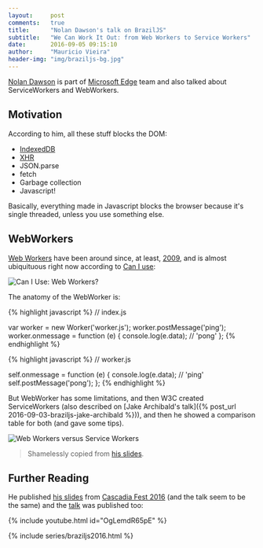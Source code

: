 ```yaml
---
layout:     post
comments:   true
title:      "Nolan Dawson's talk on BrazilJS"
subtitle:   "We Can Work It Out: from Web Workers to Service Workers"
date:       2016-09-05 09:15:10
author:     "Mauricio Vieira"
header-img: "img/braziljs-bg.jpg"
---
```


[Nolan Dawson](https://nolanlawson.com/) is part of [Microsoft Edge](//edge.ms) team and also talked about ServiceWorkers and WebWorkers.

<h2 class="section-heading">Motivation</h2>

According to him, all these stuff blocks the DOM:

* [IndexedDB](https://developer.mozilla.org/en-US/docs/Web/API/IndexedDB_API/)
* [XHR](https://developer.mozilla.org/en-US/docs/Web/API/XMLHttpRequest)
* JSON.parse
* fetch
* Garbage collection
* Javascript!

Basically, everything made in Javascript blocks the browser because it's single threaded, unless you use something else.

<h2 class="section-heading">WebWorkers</h2>

[Web Workers](https://html.spec.whatwg.org/multipage/workers.html) have been around since, at least, [2009](http://ejohn.org/blog/web-workers/), and is almost ubiquituous right now according to [Can I use](http://caniuse.com/#feat=webworkers):

<img src="{{ site.baseurl }}/img/2016-09-05-braziljs-nolan-lawson/can-i-use-web-workers.jpg" alt="Can I Use: Web Workers?">

The anatomy of the WebWorker is:

{% highlight javascript %}
// index.js

var worker = new Worker('worker.js');
worker.postMessage('ping');
worker.onmessage = function (e) {
  console.log(e.data); // 'pong'
};
{% endhighlight %}

{% highlight javascript %}
// worker.js

self.onmessage = function (e) {
  console.log(e.data); // 'ping'
  self.postMessage('pong');
};
{% endhighlight %}

But WebWorker has some limitations, and then W3C created ServiceWorkers (also described on [Jake Archibald's talk]({% post_url 2016-09-03-braziljs-jake-archibald %})), and then he showed a comparison table for both (and gave some tips).

<img src="{{ site.baseurl }}/img/2016-09-05-braziljs-nolan-lawson/web-workers-versus-service-workers.jpg" alt="Web Workers versus Service Workers">
<blockquote>Shamelessly copied from <a href="https://nolanlawson.github.io/cascadia-2016/#/35">his slides</a>.</blockquote>

<h2 class="section-heading">Further Reading</h2>

He published [his slides](https://nolanlawson.github.io/cascadia-2016/) from [Cascadia Fest 2016](http://2016.cascadiafest.org/) (and the talk seem to be the same) and the [talk](http://2016.cascadiafest.org/speakers/nolan-lawson/) was published too:

{% include youtube.html id="OgLemdR65pE" %}

{% include series/braziljs2016.html %}

